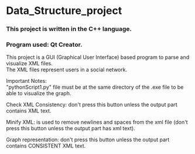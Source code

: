 # Data_Structure_project

### This project is written in the C++ language.  
### Program used: Qt Creator.  
This project is a GUI (Graphical User Interface) based program to parse and visualize XML files.  
The XML files represent users in a social network.  

Important Notes:  
"pythonScript1.py" file must be at the same directory of the .exe file to be able to visualize the graph.

Check XML Consistency: don't press this button unless the output part contains XML text.

Minify XML: is used to remove newlines and spaces from the xml file (don't press this button unless the output part has xml text).

Graph representation: don't press this button unless the output part contains CONSISTENT XML text.
